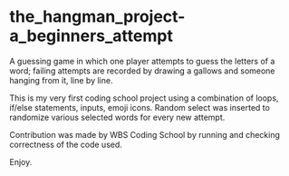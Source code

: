# the_hangman_project-a_beginners_attempt

A guessing game in which one player attempts to guess the letters of a word; failing attempts are recorded by drawing a gallows and someone hanging from it, line by line.

This is my very first coding school project using a combination of loops, if/else statements, inputs, emoji icons. Random select was inserted to randomize various selected words for every new attempt.

Contribution was made by WBS Coding School by running and checking correctness of the code used.

Enjoy.
